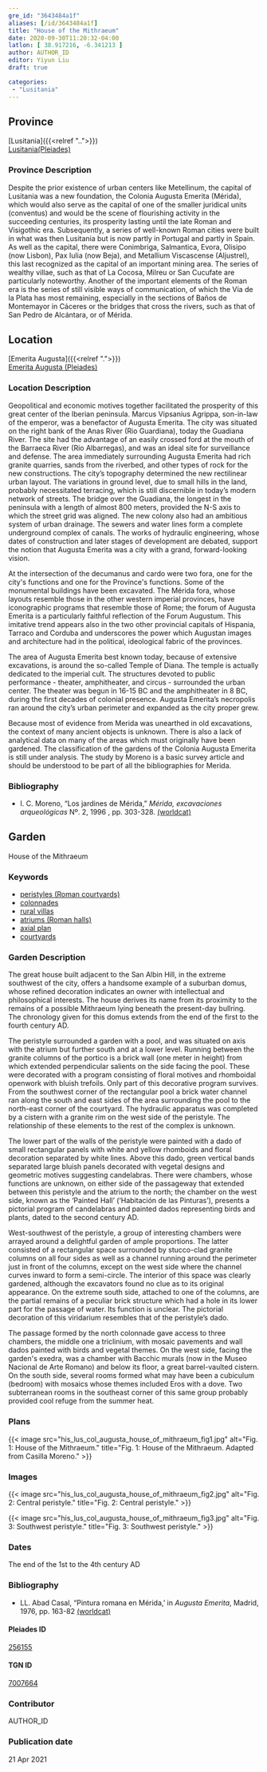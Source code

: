 ```yaml
---
gre_id: "3643484a1f"
aliases: [/id/3643484a1f]
title: "House of the Mithraeum"
date: 2020-09-30T11:20:32-04:00
latlon: [ 38.917216, -6.341213 ]
author: AUTHOR_ID
editor: Yiyun Liu
draft: true

categories:
 - "Lusitania"
---
```


## Province

[Lusitania]({{<relref "..">}})  
[Lusitania(Pleiades)](https://pleiades.stoa.org/places/1101)

### Province Description
Despite the prior existence of urban centers like Metellinum, the capital of Lusitania was a new foundation, the Colonia Augusta Emerita (Mérida), which would also serve as the capital of one of the smaller juridical units (conventus) and would be the scene of flourishing activity in the succeeding centuries, its prosperity lasting until the late Roman and Visigothic era.  Subsequently, a series of well-known Roman cities were built in what was then Lusitania but is now partly in Portugal and partly in Spain. As well as the capital, there were Conimbriga, Salmantica, Evora, Olisipo (now Lisbon), Pax Iulia (now Beja), and Metallium Viscascense (Aljustrel), this last recognized as the capital of an important mining area. The series of wealthy villae, such as that of La Cocosa, Milreu or San Cucufate are particularly noteworthy.  Another of the important elements of the Roman era is the series of still visible ways of communication, of which the Vía de la Plata has most remaining, especially in the sections of Baños de Montemayor in Cáceres or the bridges that cross the rivers, such as that of San Pedro de Alcántara, or of Mérida.


## Location

[Emerita Augusta]({{<relref ".">}}) \
[Emerita Augusta (Pleiades)](https://pleiades.stoa.org/places/256155)

### Location Description
Geopolitical and economic motives together facilitated the prosperity of this great center of the Iberian peninsula. Marcus Vipsanius Agrippa, son-in-law of the emperor, was a benefactor of Augusta Emerita. The city was situated on the right bank of the Anas River (Rio Guardiana), today the Guadiana River. The site had the advantage of an easily crossed ford at the mouth of the Barraeca River (Rio Albarregas), and was an ideal site for surveillance and defense.  The area immediately surrounding Augusta Emerita had rich granite quarries, sands from the riverbed, and other types of rock for the new constructions.  The city’s topography determined the new rectilinear urban layout.  The variations in ground level, due to small hills in the land, probably necessitated terracing, which is still discernible in today’s modern network of streets. The bridge over the Guadiana, the longest in the peninsula with a length of almost 800 meters, provided the N-S axis to which the street grid was aligned. The new colony also had an ambitious system of urban drainage. The sewers and water lines form a complete underground complex of canals. The works of hydraulic engineering, whose dates of construction and later stages of development are debated, support the notion that Augusta Emerita was a city with a grand, forward-looking vision.

At the intersection of the decumanus and cardo were two fora, one for the city's functions and one for the Province's functions. Some of the monumental buildings have been excavated. The Mérida fora, whose layouts resemble those in the other western imperial provinces, have iconographic programs that resemble those of Rome; the forum of Augusta Emerita is a particularly faithful reflection of the Forum Augustum. This imitative trend appears also in the two other provincial capitals of Hispania, Tarraco and Corduba and underscores the power which Augustan images and architecture had in the political, ideological fabric of the provinces.

The area of Augusta Emerita best known today, because of extensive excavations, is around the so-called Temple of Diana. The temple is actually dedicated to the imperial cult. The structures devoted to public performance - theater, amphitheater, and circus - surrounded the urban center. The theater was begun in 16-15 BC and the amphitheater in 8 BC, during the first decades of colonial presence. Augusta Emerita’s necropolis ran around the city’s urban perimeter and expanded as the city proper grew.

Because most of evidence from Merida was unearthed in old excavations, the context of many ancient objects is unknown. There is also a lack of analytical data on many of the areas which must originally have been gardened. The classification of the gardens of the Colonia Augusta Emerita is still under analysis. The study by Moreno is a basic survey article and should be understood to be part of all the bibliographies for Merida.


### Bibliography
- I. C. Moreno, “Los jardines de Mérida,” *Mérida, excavaciones arqueológicas* Nº. 2, 1996 , pp. 303-328. [(worldcat)](http://www.worldcat.org/oclc/225047612)

<!--### Location Description-->

<!-- LEAVE THIS BLANK FOR NOW -->

<!--## Sublocation-->

<!--
[AREA WITHIN LOCATION, LIKE “PALATINE HILL”](GEOREFERENCE LINK)
A sublocation is any area larger than an individual garden, but located within a location. I would always try to include a link to a controlled vocabulary here if possible. This ID may well be different from the Garden ID, e.g., Pompeii versus a Garden in one of the houses which has its own Pleiades ID.
-->

<!--### Sublocation Description-->

<!-- DESCRIPTION -->

## Garden

House of the Mithraeum

### Keywords

- [peristyles (Roman courtyards)](http://vocab.getty.edu/page/aat/300004029)
- [colonnades](http://vocab.getty.edu/page/aat/300002613)
- [rural villas](#)
- [atriums (Roman halls)](http://vocab.getty.edu/page/aat/300004097)
- [axial plan](http://vocab.getty.edu/page/aat/300121971)
- [courtyards](http://vocab.getty.edu/page/aat/300004095)

### Garden Description

The great house built adjacent to the San Albin Hill, in the extreme southwest of the city, offers a handsome example of a suburban domus, whose refined decoration indicates an owner with intellectual and philosophical interests. The house derives its name from its proximity to the remains of a possible Mithraeum lying beneath the present-day bullring. The chronology given for this domus extends from the end of the first to the fourth century AD.

The peristyle surrounded a garden with a pool, and was situated on axis with the atrium but further south and at a lower level. Running between the granite columns of the portico is a brick wall (one meter in height) from which extended perpendicular salients on the side facing the pool. These were decorated with a program consisting of floral motives and rhomboidal openwork with bluish trefoils. Only part of this decorative program survives. From the southwest corner of the rectangular pool a brick water channel ran along the south and east sides of the area surrounding the pool to the north-east corner of the courtyard. The hydraulic apparatus was completed by a cistern with a granite rim on the west side of the peristyle. The relationship of these elements to the rest of the complex is unknown.

The lower part of the walls of the peristyle were painted with a dado of small rectangular panels with white and yellow rhomboids and floral decoration separated by white lines. Above this dado, green vertical bands separated large bluish panels decorated with vegetal designs and geometric motives suggesting candelabras. There were chambers, whose functions are unknown, on either side of the passageway that extended between this peristyle and the atrium to the north; the chamber on the west side, known as the ‘Painted Hall’ (‘Habitación de las Pinturas’), presents a pictorial program of candelabras and painted dados representing birds and plants, dated to the second century AD.

West-southwest of the peristyle, a group of interesting chambers were arrayed around a delightful garden of ample proportions. The latter consisted of a rectangular space surrounded by stucco-clad granite columns on all four sides as well as a channel running around the perimeter just in front of the columns, except on the west side where the channel curves inward to form a semi-circle. The interior of this space was clearly gardened, although the excavators found no clue as to its original appearance. On the extreme south side, attached to one of the columns, are the partial remains of a peculiar brick structure which had a hole in its lower part for the passage of water. Its function is unclear. The pictorial decoration of this viridarium resembles that of the peristyle’s dado.

The passage formed by the north colonnade gave access to three chambers, the middle one a triclinium, with mosaic pavements and wall dados painted with birds and vegetal themes. On the west side, facing the garden's exedra, was a chamber with Bacchic murals (now in the Museo Nacional de Arte Romano) and below its floor, a great barrel-vaulted cistern. On the south side, several rooms formed what may have been a cubiculum (bedroom) with mosaics whose themes included Eros with a dove. Two subterranean rooms in the southeast corner of this same group probably provided cool refuge from the summer heat.

<!--
{{< figure src="IMG_URL" alt="ALT_TEXT" title="CAPTION" >}}
-->

### Plans

{{< image src="his_lus_col_augusta_house_of_mithraeum_fig1.jpg" alt="Fig. 1: House of the Mithraeum." title="Fig. 1: House of the Mithraeum. Adapted from Casilla Moreno." >}}

### Images

{{< image src="his_lus_col_augusta_house_of_mithraeum_fig2.jpg" alt="Fig. 2: Central peristyle." title="Fig. 2: Central peristyle." >}}

{{< image src="his_lus_col_augusta_house_of_mithraeum_fig3.jpg" alt="Fig. 3: Southwest peristyle." title="Fig. 3: Southwest peristyle." >}}

### Dates

The end of the 1st to the 4th century AD

### Bibliography

*   LL. Abad Casal, “Pintura romana en Mérida,’ in *Augusta Emerita*, Madrid, 1976, pp. 163-82 [(worldcat)](http://www.worldcat.org/oclc/180625207)

<!--#### Periodo ID-->

<!-- [PERIODO_ID](https://pleiades.stoa.org/places/PLEIADES_ID) -->

#### Pleiades ID

[256155](https://pleiades.stoa.org/places/256155)

#### TGN ID

[7007664](http://vocab.getty.edu/page/tgn/7007664)

### Contributor

AUTHOR_ID

### Publication date


21 Apr 2021

<!--### Related articles-->

<!-- Links to other related articles. Leave blank for now -->